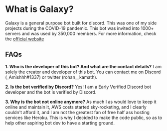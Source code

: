 # What is Galaxy?

Galaxy is a general purpose bot built for discord. This was one of my side projects during the COVID-19 pandemic. This bot was invited into 1000+ servers and was used by 350,000 members.
For more information, check the [official website](https://www.galaxybot.xyz/)

## FAQs

**1. Who is the developer of this bot? And what are the contact details?**
I am solely the creator and developer of this bot. You can contact me on Discord (_Amishhh#1337) or twitter (rohan__kamath).

**2. Is the bot verified by Discord?**
Yes! I am a Early Verified Discord bot developer and the bot is verified by Discord. 

**3. Why is the bot not online anymore?**
As much I as would love to keep it online and maintain it, AWS costs started sky-rocketing, and I clearly couldn't afford it, and I am not the greatest fan of free half ass hosting services like Heroku. This is why I decided to make the code public, so as to help other aspiring bot dev to have a starting ground. 




